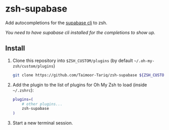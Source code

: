 # zsh-supabase
Add autocompletions for the [supabase cli](https://supabase.com/docs/guides/cli/getting-started) to zsh.

*You need to have supabase cli installed for the completions to show up.*

## Install

1. Clone this repository into `$ZSH_CUSTOM/plugins` (by default `~/.oh-my-zsh/custom/plugins`)

    ```sh
    git clone https://github.com/Taimoor-Tariq/zsh-supabase ${ZSH_CUSTOM:-~/.oh-my-zsh/custom}/plugins/zsh-supabase
    ```

2. Add the plugin to the list of plugins for Oh My Zsh to load (inside `~/.zshrc`):

    ```sh
    plugins=( 
        # other plugins...
        zsh-supabase
    )
    ```

3. Start a new terminal session.
